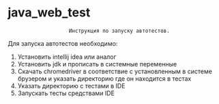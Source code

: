 # java_web_test
						Инструкция по запуску автотестов.
Для запуска автотестов необходимо:
1. Установить intellij idea или аналог
2. Установить jdk и прописать в системные переменные
3. Скачать chromedriver в соответствие с установленным в системе брузером и указать директорию где он находится в тестах
4. Указать директорию с тестами в IDE
5. Запускать тесты средствами IDE
